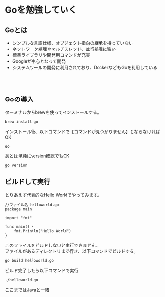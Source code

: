 # Goを勉強していく
## Goとは
- シンプルな言語仕様、オブジェクト指向の継承を持っていない
- ネットワーク処理やマルチスレッド、並行処理に強い
- 標準ライブラリや開発用コマンドが充実
- Googleが中心となって開発
- システムツールの開発に利用されており、DockerなどもGoを利用している

<br>
<br>

## Goの導入
ターミナルからbrewを使ってインストールする。
```
brew install go
```
インストール後、以下コマンドで【コマンドが見つかりません】とならなければOK
```
go
```
あとは単純にversion確認でもOK
```
go version
```

## ビルドして実行
とりあえず代表的なHello Worldでやってみます。
```
//ファイル名 helloworld.go
package main

import "fmt"

func main() {
	fmt.Println("Hello World")
}
```
このファイルをビルドしないと実行できません。<br>
ファイルがあるディレクトリまで行き、以下コマンドでビルドする。
```
go build helloworld.go
```
ビルド完了したら以下コマンドで実行
```
./helloworld.go
```

ここまではJavaと一緒
